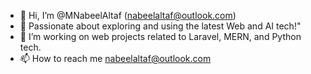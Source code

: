 - 👋 Hi, I’m @MNabeelAltaf (nabeelaltaf@outlook.com)
- 👀 Passionate about exploring and using the latest Web and AI tech!"
- 🌱 I’m working on web projects related to Laravel, MERN, and Python tech.
- 📫 How to reach me nabeelaltaf@outlook.com
<!---
MNabeelAltaf/MNabeelAltaf is a ✨ special ✨ repository because its `README.md` (this file) appears on your GitHub profile.
You can click the Preview link to take a look at your changes.
--->
